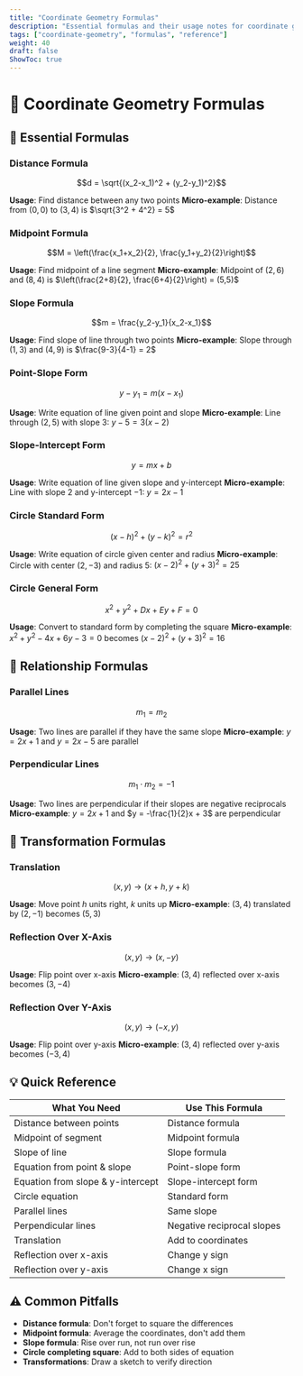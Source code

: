 ```yaml
---
title: "Coordinate Geometry Formulas"
description: "Essential formulas and their usage notes for coordinate geometry"
tags: ["coordinate-geometry", "formulas", "reference"]
weight: 40
draft: false
ShowToc: true
---
```


# 📐 Coordinate Geometry Formulas

## 🎯 Essential Formulas

### **Distance Formula**
$$d = \sqrt{(x_2-x_1)^2 + (y_2-y_1)^2}$$

**Usage**: Find distance between any two points
**Micro-example**: Distance from $(0,0)$ to $(3,4)$ is $\sqrt{3^2 + 4^2} = 5$

### **Midpoint Formula**
$$M = \left(\frac{x_1+x_2}{2}, \frac{y_1+y_2}{2}\right)$$

**Usage**: Find midpoint of a line segment
**Micro-example**: Midpoint of $(2,6)$ and $(8,4)$ is $\left(\frac{2+8}{2}, \frac{6+4}{2}\right) = (5,5)$

### **Slope Formula**
$$m = \frac{y_2-y_1}{x_2-x_1}$$

**Usage**: Find slope of line through two points
**Micro-example**: Slope through $(1,3)$ and $(4,9)$ is $\frac{9-3}{4-1} = 2$

### **Point-Slope Form**
$$y - y_1 = m(x - x_1)$$

**Usage**: Write equation of line given point and slope
**Micro-example**: Line through $(2,5)$ with slope $3$: $y - 5 = 3(x - 2)$

### **Slope-Intercept Form**
$$y = mx + b$$

**Usage**: Write equation of line given slope and y-intercept
**Micro-example**: Line with slope $2$ and y-intercept $-1$: $y = 2x - 1$

### **Circle Standard Form**
$$(x-h)^2 + (y-k)^2 = r^2$$

**Usage**: Write equation of circle given center and radius
**Micro-example**: Circle with center $(2,-3)$ and radius $5$: $(x-2)^2 + (y+3)^2 = 25$

### **Circle General Form**
$$x^2 + y^2 + Dx + Ey + F = 0$$

**Usage**: Convert to standard form by completing the square
**Micro-example**: $x^2 + y^2 - 4x + 6y - 3 = 0$ becomes $(x-2)^2 + (y+3)^2 = 16$

## 🔗 Relationship Formulas

### **Parallel Lines**
$$m_1 = m_2$$

**Usage**: Two lines are parallel if they have the same slope
**Micro-example**: $y = 2x + 1$ and $y = 2x - 5$ are parallel

### **Perpendicular Lines**
$$m_1 \cdot m_2 = -1$$

**Usage**: Two lines are perpendicular if their slopes are negative reciprocals
**Micro-example**: $y = 2x + 1$ and $y = -\frac{1}{2}x + 3$ are perpendicular

## 🎨 Transformation Formulas

### **Translation**
$$(x,y) \to (x+h, y+k)$$

**Usage**: Move point $h$ units right, $k$ units up
**Micro-example**: $(3,4)$ translated by $(2,-1)$ becomes $(5,3)$

### **Reflection Over X-Axis**
$$(x,y) \to (x,-y)$$

**Usage**: Flip point over x-axis
**Micro-example**: $(3,4)$ reflected over x-axis becomes $(3,-4)$

### **Reflection Over Y-Axis**
$$(x,y) \to (-x,y)$$

**Usage**: Flip point over y-axis
**Micro-example**: $(3,4)$ reflected over y-axis becomes $(-3,4)$

## 💡 Quick Reference

| **What You Need** | **Use This Formula** |
|-------------------|---------------------|
| Distance between points | Distance formula |
| Midpoint of segment | Midpoint formula |
| Slope of line | Slope formula |
| Equation from point & slope | Point-slope form |
| Equation from slope & y-intercept | Slope-intercept form |
| Circle equation | Standard form |
| Parallel lines | Same slope |
| Perpendicular lines | Negative reciprocal slopes |
| Translation | Add to coordinates |
| Reflection over x-axis | Change y sign |
| Reflection over y-axis | Change x sign |

## ⚠️ Common Pitfalls

- **Distance formula**: Don't forget to square the differences
- **Midpoint formula**: Average the coordinates, don't add them
- **Slope formula**: Rise over run, not run over rise
- **Circle completing square**: Add to both sides of equation
- **Transformations**: Draw a sketch to verify direction
